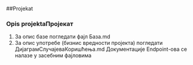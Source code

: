 ##Projekat 

### Opis projektaПројекат
1. За опис базе погледати фајл База.md
2. За опис употребе (бизнис вредности пројекта) погледати ДијаграмСлучајеваКоришћења.md
   Документације Endpoint-ова се налазе у засебним фајловима